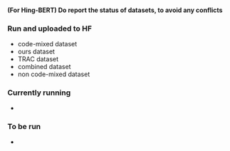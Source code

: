 #### (For Hing-BERT) Do report the status of datasets, to avoid any conflicts ####

### Run and uploaded to HF ###
* code-mixed dataset
* ours dataset
* TRAC dataset
* combined dataset
* non code-mixed dataset
### Currently running ###
* 
### To be run ###
*


